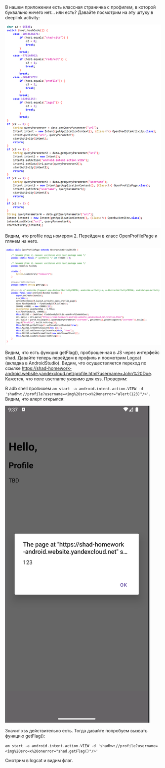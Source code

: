 В нашем приложении есть классная страничка с профилем, в которой буквально ничего нет... или есть? Давайте посмотрим на эту штуку в deeplink activity:

![image](/resourses/mobile2.png)

Видим, что profile под номером 2. Перейдем в класс OpenProfilePage и глянем на него.

![image](/resourses/mobile5.png)

Видим, что есть функция getFlag(), проброшенная в JS через интерфейс shad.
Давайте теперь перейдем в профиль и посмотрим Logcat (вкладка в AndroidStudio). Видим, что осуществляется переход по ссылке https://shad-homework-android.website.yandexcloud.net/profile.html?username=John%20Doe. Кажется, что поле username уязвимо для xss. Проверим:

В adb shell пропишем `am start -a android.intent.action.VIEW -d 'shadhw://profile?username=<img%20src=x%20onerror="alert(123)"/>'`. Видим, что алерт открылся:

![image](/resourses/mobile6.png)

Значит xss действительно есть. Тогда давайте попробуем вызвать функцию getFlag():

`am start -a android.intent.action.VIEW -d 'shadhw://profile?username=<img%20src=x%20onerror="shad.getFlag()"/>'`

Смотрим в logcat и видим флаг.